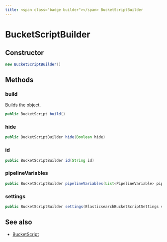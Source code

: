 ```yaml
---
title: <span class="badge builder"></span> BucketScriptBuilder
---
```

# <span class="badge builder"></span> BucketScriptBuilder

## Constructor

```java
new BucketScriptBuilder()
```
## Methods

### <span class="badge object-method"></span> build

Builds the object.

```java
public BucketScript build()
```

### <span class="badge object-method"></span> hide

```java
public BucketScriptBuilder hide(Boolean hide)
```

### <span class="badge object-method"></span> id

```java
public BucketScriptBuilder id(String id)
```

### <span class="badge object-method"></span> pipelineVariables

```java
public BucketScriptBuilder pipelineVariables(List<PipelineVariable> pipelineVariables)
```

### <span class="badge object-method"></span> settings

```java
public BucketScriptBuilder settings(ElasticsearchBucketScriptSettings settings)
```

## See also

 * <span class="badge object-type-class"></span> [BucketScript](./object-BucketScript.md)
